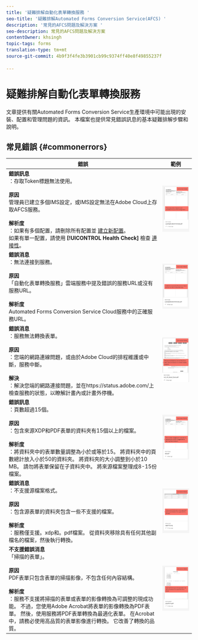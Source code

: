 ```yaml
---
title: '疑難排解自動化表單轉換服務 '
seo-title: '疑難排解Automated Forms Conversion Service(AFCS) '
description: '常見的AFCS問題及解決方案 '
seo-description: 常見的AFCS問題及解決方案
contentOwner: khsingh
topic-tags: forms
translation-type: tm+mt
source-git-commit: 4b9f3f4fe3b3901cb99c9374ff40e8f49855237f

---
```



# 疑難排解自動化表單轉換服務


文章提供有關Automated Forms Conversion Service生產環境中可能出現的安裝、配置和管理問題的資訊。 本檔案也提供常見錯誤訊息的基本疑難排解步驟和說明。

## 常見錯誤 {#commonerrors}

| 錯誤 | 範例 |
|--- |--- |
| **錯誤訊息**<br> ：存取Token標題無法使用。 <br><br>**原因&#x200B;**<br>管理員已建立多個IMS設定，或IMS設定無法在Adobe Cloud上存取AFCS服務。<br><br>**解析度**<br> ：如果有多個配置，請刪除所有配置並 [建立新配置](configure-service.md#obtainpubliccertificates)。 <br> 如果有單一配置，請使用 **[!UICONTROL Health Check]** 檢查 [連接性](configure-service.md#createintegrationoption)。 | ![存取Token標題無法使用](assets/invalid-ims-configuration.png) |
| **錯誤消息**<br> ：無法連接到服務。  <br><br>**原因&#x200B;**<br>「自動化表單轉換服務」雲端服務中提及錯誤的服務URL或沒有服務URL。<br><br>**解析度**<br>[](configure-service.md#configure-the-cloud-service) Automated Forms Conversion Service Cloud服務中的正確服務URL。 | ![無法連線至服務。](assets/wrong-endpoint-configured.png) |
| **錯誤消息**<br> ：服務無法轉換表單。  <br><br>**原因&#x200B;**<br>：您端的網路連線問題，或由於Adobe Cloud的排程維護或中斷，服務中斷。<br><br>**解決**<br> ：解決您端的網路連接問題，並在https://status.adobe.com/上檢查服務的狀態，以瞭解計畫內或計畫外停機。 | ![無法連線至服務。](assets/service-failure.png) |
| **錯誤訊息**<br> ：頁數超過15個。  <br><br>**原因&#x200B;**<br>：包含來源XDP和PDF表單的資料夾有15個以上的檔案。<br><br>**解析度**<br> ：將資料夾中的表單數量調整為小於或等於15。 將資料夾中的頁數總計放入小於50的資料夾。 將資料夾的大小調整到小於10 MB。 請勿將表單保留在子資料夾中。 將來源檔案整理成8-15份檔案。 | ![無法連線至服務。](assets/number-of-pages.png) |
| **錯誤消息**<br> ：不支援源檔案格式。  <br><br>**原因&#x200B;**<br>：包含源表單的資料夾包含一些不支援的檔案。<br><br>**解析度**<br> ：服務僅支援。xdp和。pdf檔案。 從資料夾移除具有任何其他副檔名的檔案，然後執行轉換。 | ![無法連線至服務。](assets/unsupported-file-formats.png) |
| **不支援錯誤消息**<br> 「掃描的表單」。  <br><br>**原因&#x200B;**<br>PDF表單只包含表單的掃描影像，不包含任何內容結構。<br><br>**解析度**<br> ：服務不支援將掃描的表單或表單的影像轉換為可調整的現成功能。 不過，您使用Adobe Acrobat將表單的影像轉換為PDF表單。 然後，使用服務將PDF表單轉換為最適化表單。 在Acrobat中，請務必使用高品質的表單影像進行轉換。 它改善了轉換的品質。 | ![無法連線至服務。](assets/scanned-forms-error.png) |